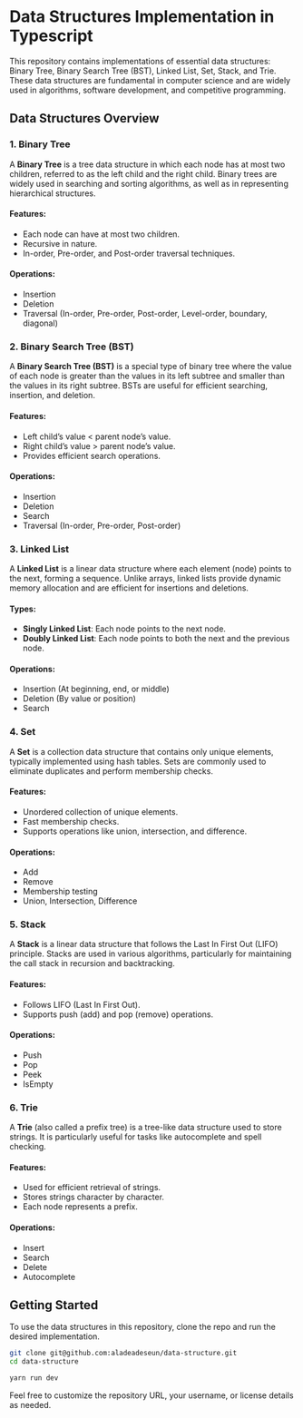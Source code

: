 # Data Structures Implementation in Typescript

This repository contains implementations of essential data structures: Binary Tree, Binary Search Tree (BST), Linked List, Set, Stack, and Trie. These data structures are fundamental in computer science and are widely used in algorithms, software development, and competitive programming.

## Data Structures Overview

### 1. Binary Tree

A **Binary Tree** is a tree data structure in which each node has at most two children, referred to as the left child and the right child. Binary trees are widely used in searching and sorting algorithms, as well as in representing hierarchical structures.

#### Features:

- Each node can have at most two children.
- Recursive in nature.
- In-order, Pre-order, and Post-order traversal techniques.

#### Operations:

- Insertion
- Deletion
- Traversal (In-order, Pre-order, Post-order, Level-order, boundary, diagonal)

### 2. Binary Search Tree (BST)

A **Binary Search Tree (BST)** is a special type of binary tree where the value of each node is greater than the values in its left subtree and smaller than the values in its right subtree. BSTs are useful for efficient searching, insertion, and deletion.

#### Features:

- Left child’s value < parent node’s value.
- Right child’s value > parent node’s value.
- Provides efficient search operations.

#### Operations:

- Insertion
- Deletion
- Search
- Traversal (In-order, Pre-order, Post-order)

### 3. Linked List

A **Linked List** is a linear data structure where each element (node) points to the next, forming a sequence. Unlike arrays, linked lists provide dynamic memory allocation and are efficient for insertions and deletions.

#### Types:

- **Singly Linked List**: Each node points to the next node.
- **Doubly Linked List**: Each node points to both the next and the previous node.

#### Operations:

- Insertion (At beginning, end, or middle)
- Deletion (By value or position)
- Search

### 4. Set

A **Set** is a collection data structure that contains only unique elements, typically implemented using hash tables. Sets are commonly used to eliminate duplicates and perform membership checks.

#### Features:

- Unordered collection of unique elements.
- Fast membership checks.
- Supports operations like union, intersection, and difference.

#### Operations:

- Add
- Remove
- Membership testing
- Union, Intersection, Difference

### 5. Stack

A **Stack** is a linear data structure that follows the Last In First Out (LIFO) principle. Stacks are used in various algorithms, particularly for maintaining the call stack in recursion and backtracking.

#### Features:

- Follows LIFO (Last In First Out).
- Supports push (add) and pop (remove) operations.

#### Operations:

- Push
- Pop
- Peek
- IsEmpty

### 6. Trie

A **Trie** (also called a prefix tree) is a tree-like data structure used to store strings. It is particularly useful for tasks like autocomplete and spell checking.

#### Features:

- Used for efficient retrieval of strings.
- Stores strings character by character.
- Each node represents a prefix.

#### Operations:

- Insert
- Search
- Delete
- Autocomplete

## Getting Started

To use the data structures in this repository, clone the repo and run the desired implementation.

```bash
git clone git@github.com:aladeadeseun/data-structure.git
cd data-structure

yarn run dev
```

Feel free to customize the repository URL, your username, or license details as needed.
